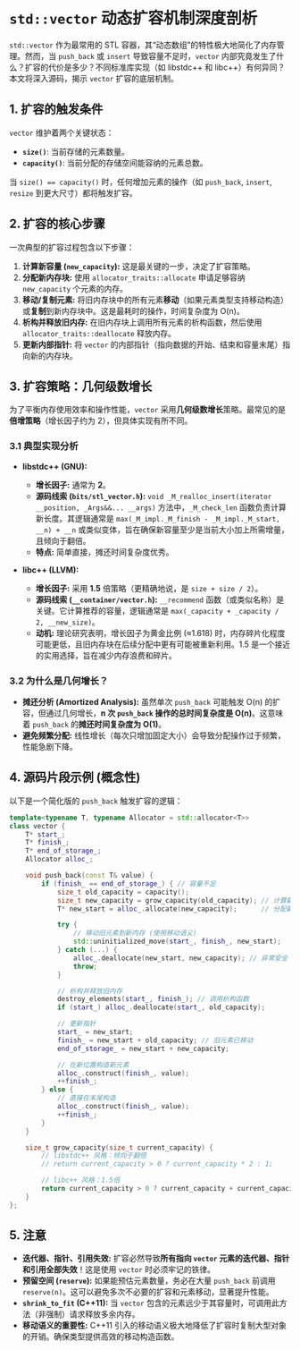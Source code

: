 # `std::vector` 动态扩容机制深度剖析

`std::vector` 作为最常用的 STL 容器，其“动态数组”的特性极大地简化了内存管理。然而，当 `push_back` 或 `insert` 导致容量不足时，`vector` 内部究竟发生了什么？扩容的代价是多少？不同标准库实现（如 libstdc++ 和 libc++）有何异同？本文将深入源码，揭示 `vector` 扩容的底层机制。

## 1. 扩容的触发条件

`vector` 维护着两个关键状态：
*   **`size()`**: 当前存储的元素数量。
*   **`capacity()`**: 当前分配的存储空间能容纳的元素总数。

当 `size() == capacity()` 时，任何增加元素的操作（如 `push_back`, `insert`, `resize` 到更大尺寸）都将触发扩容。

## 2. 扩容的核心步骤

一次典型的扩容过程包含以下步骤：

1.  **计算新容量 (`new_capacity`):** 这是最关键的一步，决定了扩容策略。
2.  **分配新内存块:** 使用 `allocator_traits::allocate` 申请足够容纳 `new_capacity` 个元素的内存。
3.  **移动/复制元素:** 将旧内存块中的所有元素**移动**（如果元素类型支持移动构造）或**复制**到新内存块中。这是最耗时的操作，时间复杂度为 O(n)。
4.  **析构并释放旧内存:** 在旧内存块上调用所有元素的析构函数，然后使用 `allocator_traits::deallocate` 释放内存。
5.  **更新内部指针:** 将 `vector` 的内部指针（指向数据的开始、结束和容量末尾）指向新的内存块。

## 3. 扩容策略：几何级数增长

为了平衡内存使用效率和操作性能，`vector` 采用**几何级数增长**策略。最常见的是**倍增策略**（增长因子约为 2），但具体实现有所不同。

### 3.1 典型实现分析

*   **libstdc++ (GNU):**
    *   **增长因子:** 通常为 **2**。
    *   **源码线索 (`bits/stl_vector.h`):** `void _M_realloc_insert(iterator __position, _Args&&... __args)` 方法中，`_M_check_len` 函数负责计算新长度。其逻辑通常是 `max(_M_impl._M_finish - _M_impl._M_start, __n) + __n` 或类似变体，旨在确保新容量至少是当前大小加上所需增量，且倾向于翻倍。
    *   **特点:** 简单直接，摊还时间复杂度优秀。

*   **libc++ (LLVM):**
    *   **增长因子:** 采用 **1.5** 倍策略（更精确地说，是 `size + size / 2`）。
    *   **源码线索 (`__container/vector.h`):** `__recommend` 函数（或类似名称）是关键。它计算推荐的容量，逻辑通常是 `max(_capacity + _capacity / 2, __new_size)`。
    *   **动机:** 理论研究表明，增长因子为黄金比例 (≈1.618) 时，内存碎片化程度可能更低，且旧内存块在后续分配中更有可能被重新利用。1.5 是一个接近的实用选择，旨在减少内存浪费和碎片。

### 3.2 为什么是几何增长？

*   **摊还分析 (Amortized Analysis):** 虽然单次 `push_back` 可能触发 O(n) 的扩容，但通过几何增长，**n 次 `push_back` 操作的总时间复杂度是 O(n)**。这意味着 `push_back` 的**摊还时间复杂度为 O(1)**。
*   **避免频繁分配:** 线性增长（每次只增加固定大小）会导致分配操作过于频繁，性能急剧下降。

## 4. 源码片段示例 (概念性)

以下是一个简化版的 `push_back` 触发扩容的逻辑：

```cpp
template<typename T, typename Allocator = std::allocator<T>>
class vector {
    T* start_;
    T* finish_;
    T* end_of_storage_;
    Allocator alloc_;

    void push_back(const T& value) {
        if (finish_ == end_of_storage_) { // 容量不足
            size_t old_capacity = capacity();
            size_t new_capacity = grow_capacity(old_capacity); // 计算新容量
            T* new_start = alloc_.allocate(new_capacity);      // 分配新内存

            try {
                // 移动旧元素到新内存 (使用移动语义)
                std::uninitialized_move(start_, finish_, new_start);
            } catch (...) {
                alloc_.deallocate(new_start, new_capacity); // 异常安全：释放新内存
                throw;
            }

            // 析构并释放旧内存
            destroy_elements(start_, finish_); // 调用析构函数
            if (start_) alloc_.deallocate(start_, old_capacity);

            // 更新指针
            start_ = new_start;
            finish_ = new_start + old_capacity; // 旧元素已移动
            end_of_storage_ = new_start + new_capacity;

            // 在新位置构造新元素
            alloc_.construct(finish_, value);
            ++finish_;
        } else {
            // 直接在末尾构造
            alloc_.construct(finish_, value);
            ++finish_;
        }
    }

    size_t grow_capacity(size_t current_capacity) {
        // libstdc++ 风格：倾向于翻倍
        // return current_capacity > 0 ? current_capacity * 2 : 1;

        // libc++ 风格：1.5倍
        return current_capacity > 0 ? current_capacity + current_capacity / 2 : 1;
    }
};
```

## 5. 注意

*   **迭代器、指针、引用失效:** 扩容必然导致**所有指向 `vector` 元素的迭代器、指针和引用全部失效**！这是使用 `vector` 时必须牢记的铁律。
*   **预留空间 (`reserve`):** 如果能预估元素数量，务必在大量 `push_back` 前调用 `reserve(n)`。这可以避免多次不必要的扩容和元素移动，显著提升性能。
*   **`shrink_to_fit` (C++11):** 当 `vector` 包含的元素远少于其容量时，可调用此方法（非强制）请求释放多余内存。
*   **移动语义的重要性:** C++11 引入的移动语义极大地降低了扩容时复制大型对象的开销。确保类型提供高效的移动构造函数。
